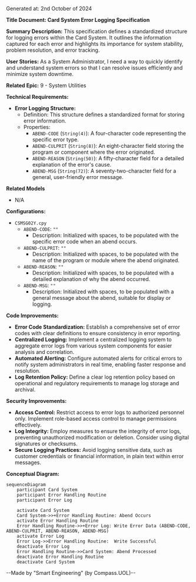 Generated at: 2nd October of 2024

**Title Document: Card System Error Logging Specification**

**Summary Description:**
This specification defines a standardized structure for logging errors within the Card System. It outlines the information captured for each error and highlights its importance for system stability, problem resolution, and error tracking.

**User Stories:**
As a System Administrator, I need a way to quickly identify and understand system errors so that I can resolve issues efficiently and minimize system downtime.

**Related Epic:** 
9 - System Utilities

**Technical Requirements:**

- **Error Logging Structure:**
  - Definition: This structure defines a standardized format for storing error information.
  - Properties:
    - `ABEND-CODE` (`String(4)`): A four-character code representing the specific error type.
    - `ABEND-CULPRIT` (`String(8)`): An eight-character field storing the program or component where the error originated.
    - `ABEND-REASON` (`String(50)`): A fifty-character field for a detailed explanation of the error's cause.
    - `ABEND-MSG` (`String(72)`): A seventy-two-character field for a general, user-friendly error message.

**Related Models**
- N/A

**Configurations:**
- `CSMSG02Y.cpy`
  - `ABEND-CODE`: `""`
	  - Description: Initialized with spaces, to be populated with the specific error code when an abend occurs.
  - `ABEND-CULPRIT`: `""`
	  - Description: Initialized with spaces, to be populated with the name of the program or module where the abend originated.
  - `ABEND-REASON`: `""`
	  - Description: Initialized with spaces, to be populated with a detailed explanation of why the abend occurred.
  - `ABEND-MSG`: `""`
	  - Description: Initialized with spaces, to be populated with a general message about the abend, suitable for display or logging.

**Code Improvements:**
- **Error Code Standardization:** Establish a comprehensive set of error codes with clear definitions to ensure consistency in error reporting.
- **Centralized Logging:** Implement a centralized logging system to aggregate error logs from various system components for easier analysis and correlation.
- **Automated Alerting:** Configure automated alerts for critical errors to notify system administrators in real time, enabling faster response and resolution.
- **Log Retention Policy:** Define a clear log retention policy based on operational and regulatory requirements to manage log storage and archival.

**Security Improvements:**
- **Access Control:** Restrict access to error logs to authorized personnel only. Implement role-based access control to manage permissions effectively.
- **Log Integrity:** Employ measures to ensure the integrity of error logs, preventing unauthorized modification or deletion. Consider using digital signatures or checksums.
- **Secure Logging Practices:** Avoid logging sensitive data, such as customer credentials or financial information, in plain text within error messages.

**Conceptual Diagram:**

```mermaid
sequenceDiagram
    participant Card System
    participant Error Handling Routine
    participant Error Log

    activate Card System
    Card System->>+Error Handling Routine: Abend Occurs
    activate Error Handling Routine
    Error Handling Routine->>+Error Log: Write Error Data (ABEND-CODE, ABEND-CULPRIT, ABEND-REASON, ABEND-MSG)
    activate Error Log
    Error Log->>Error Handling Routine:  Write Successful
    deactivate Error Log
    Error Handling Routine->>Card System: Abend Processed
    deactivate Error Handling Routine
    deactivate Card System
```

--Made by "Smart Engineering" (by Compass.UOL)--